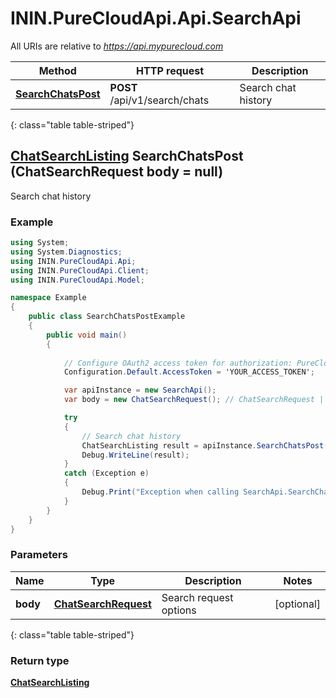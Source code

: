 # ININ.PureCloudApi.Api.SearchApi

All URIs are relative to *https://api.mypurecloud.com*

| Method | HTTP request | Description |
| ------------- | ------------- | ------------- |
| [**SearchChatsPost**](SearchApi.md#searchchatspost) | **POST** /api/v1/search/chats | Search chat history |
{: class="table table-striped"}

<a name="SearchChatsPost"></a>
## [**ChatSearchListing**](ChatSearchListing.html) SearchChatsPost (ChatSearchRequest body = null)

Search chat history



### Example
```csharp
using System;
using System.Diagnostics;
using ININ.PureCloudApi.Api;
using ININ.PureCloudApi.Client;
using ININ.PureCloudApi.Model;

namespace Example
{
    public class SearchChatsPostExample
    {
        public void main()
        {
            
            // Configure OAuth2 access token for authorization: PureCloud Auth
            Configuration.Default.AccessToken = 'YOUR_ACCESS_TOKEN';

            var apiInstance = new SearchApi();
            var body = new ChatSearchRequest(); // ChatSearchRequest | Search request options (optional) 

            try
            {
                // Search chat history
                ChatSearchListing result = apiInstance.SearchChatsPost(body);
                Debug.WriteLine(result);
            }
            catch (Exception e)
            {
                Debug.Print("Exception when calling SearchApi.SearchChatsPost: " + e.Message );
            }
        }
    }
}
```

### Parameters


|Name | Type | Description  | Notes |
|------------- | ------------- | ------------- | -------------|
| **body** | [**ChatSearchRequest**](ChatSearchRequest.md)| Search request options | [optional]  |
{: class="table table-striped"}

### Return type

[**ChatSearchListing**](ChatSearchListing.md)

